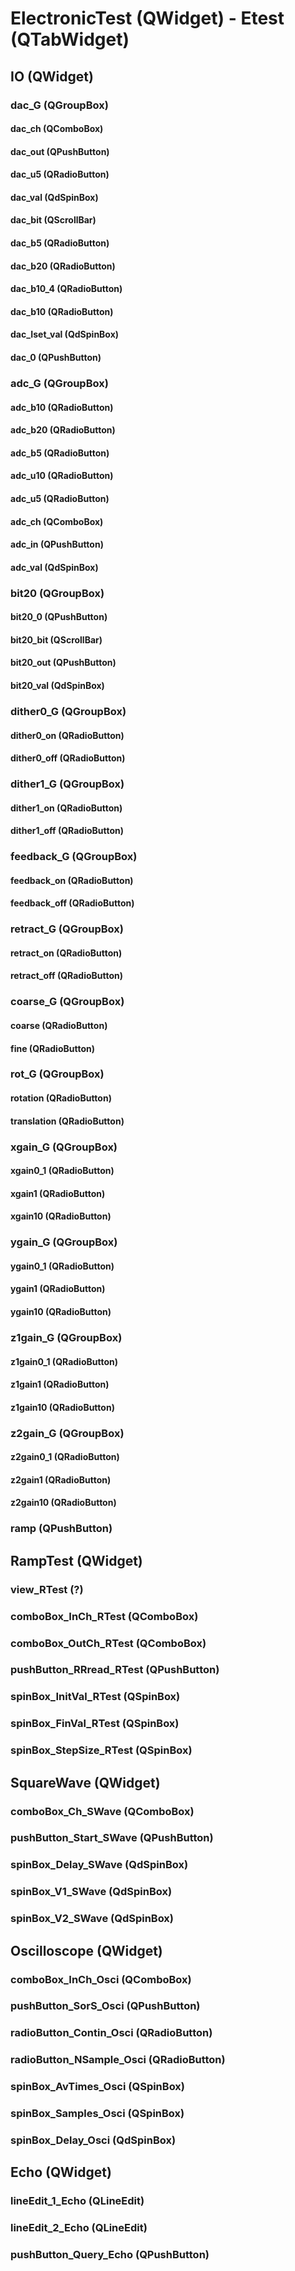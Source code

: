 # ElectronicTest (QWidget) - Etest (QTabWidget)

## IO (QWidget)

### dac_G (QGroupBox)

#### dac_ch (QComboBox)

#### dac_out (QPushButton)

#### dac_u5 (QRadioButton)

#### dac_val (QdSpinBox)

#### dac_bit (QScrollBar)

#### dac_b5 (QRadioButton)

#### dac_b20 (QRadioButton)

#### dac_b10_4 (QRadioButton)

#### dac_b10 (QRadioButton)

#### dac_Iset_val (QdSpinBox)

#### dac_0 (QPushButton)

### adc_G (QGroupBox)

#### adc_b10 (QRadioButton)

#### adc_b20 (QRadioButton)

#### adc_b5 (QRadioButton)

#### adc_u10 (QRadioButton)

#### adc_u5 (QRadioButton)

#### adc_ch (QComboBox)

#### adc_in (QPushButton)

#### adc_val (QdSpinBox)

### bit20 (QGroupBox)

#### bit20_0 (QPushButton)

#### bit20_bit (QScrollBar)

#### bit20_out (QPushButton)

#### bit20_val (QdSpinBox)

### dither0_G (QGroupBox)

#### dither0_on (QRadioButton)

#### dither0_off (QRadioButton)

### dither1_G (QGroupBox)

#### dither1_on (QRadioButton)

#### dither1_off (QRadioButton)

### feedback_G (QGroupBox)

#### feedback_on (QRadioButton)

#### feedback_off (QRadioButton)

### retract_G (QGroupBox)

#### retract_on (QRadioButton)

#### retract_off (QRadioButton)

### coarse_G (QGroupBox)

#### coarse (QRadioButton)

#### fine (QRadioButton)

### rot_G (QGroupBox)

#### rotation (QRadioButton)

#### translation (QRadioButton)

### xgain_G (QGroupBox)

#### xgain0_1 (QRadioButton)

#### xgain1 (QRadioButton)

#### xgain10 (QRadioButton)

### ygain_G (QGroupBox)

#### ygain0_1 (QRadioButton)

#### ygain1 (QRadioButton)

#### ygain10 (QRadioButton)

### z1gain_G (QGroupBox)

#### z1gain0_1 (QRadioButton)

#### z1gain1 (QRadioButton)

#### z1gain10 (QRadioButton)

### z2gain_G (QGroupBox)

#### z2gain0_1 (QRadioButton)

#### z2gain1 (QRadioButton)

#### z2gain10 (QRadioButton)

### ramp (QPushButton)

## RampTest (QWidget)

### view_RTest (?)

### comboBox_InCh_RTest (QComboBox)

### comboBox_OutCh_RTest (QComboBox)

### pushButton_RRread_RTest (QPushButton)

### spinBox_InitVal_RTest (QSpinBox)

### spinBox_FinVal_RTest (QSpinBox)

### spinBox_StepSize_RTest (QSpinBox)

## SquareWave (QWidget)

### comboBox_Ch_SWave (QComboBox)

### pushButton_Start_SWave (QPushButton)

### spinBox_Delay_SWave (QdSpinBox)

### spinBox_V1_SWave (QdSpinBox)

### spinBox_V2_SWave (QdSpinBox)

## Oscilloscope (QWidget)

### comboBox_InCh_Osci (QComboBox)

### pushButton_SorS_Osci (QPushButton)

### radioButton_Contin_Osci (QRadioButton)

### radioButton_NSample_Osci (QRadioButton)

### spinBox_AvTimes_Osci (QSpinBox)

### spinBox_Samples_Osci (QSpinBox)

### spinBox_Delay_Osci (QdSpinBox)

## Echo (QWidget)

### lineEdit_1_Echo (QLineEdit)

### lineEdit_2_Echo (QLineEdit)

### pushButton_Query_Echo (QPushButton)
